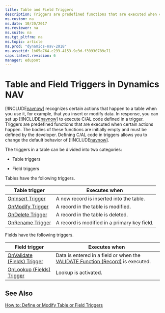 ```yaml
---
title: Table and Field Triggers 
description: Triggers are predefined functions that are executed when certain actions happen to a table, when you use it, for example, insert or modify data.
ms.custom: na
ms.date: 10/20/2017
ms.reviewer: na
ms.suite: na
ms.tgt_pltfrm: na
ms.topic: article
ms.prod: "dynamics-nav-2018"
ms.assetid: 1b65a764-c293-4153-9e3d-f30930789e71
caps.latest.revision: 6
manager: edupont
---
```

# Table and Field Triggers in Dynamics NAV
[!INCLUDE[navnow](includes/navnow_md.md)] recognizes certain actions that happen to a table when you use it, for example, that you insert or modify data. In response, you can set up [!INCLUDE[navnow](includes/navnow_md.md)] to execute C/AL code defined in a trigger. Triggers are predefined functions that are executed when certain actions happen. The bodies of these functions are initially empty and must be defined by the developer. Defining C/AL code in triggers allows you to change the default behavior of [!INCLUDE[navnow](includes/navnow_md.md)].  
  
 The triggers in a table can be divided into two categories:  
  
-   Table triggers  
  
-   Field triggers  
  
 Tables have the following triggers.  
  
|Table trigger|Executes when|  
|-------------------|-------------------|  
|[OnInsert Trigger](OnInsert-Trigger.md)|A new record is inserted into the table.|  
|[OnModify Trigger](OnModify-Trigger.md)|A record in the table is modified.|  
|[OnDelete Trigger](OnDelete-Trigger.md)|A record in the table is deleted.|  
|[OnRename Trigger](OnRename-Trigger.md)|A record is modified in a primary key field.|  
  
 Fields have the following triggers.  
  
|Field trigger|Executes when|  
|-------------------|-------------------|  
|[OnValidate \(Fields\) Trigger](OnValidate--Fields--Trigger.md)|Data is entered in a field or when the [VALIDATE Function \(Record\)](VALIDATE-Function--Record-.md) is executed.|  
|[OnLookup \(Fields\) Trigger](OnLookup--Fields--Trigger.md)|Lookup is activated.|  
  
## See Also  
 [How to: Define or Modify Table or Field Triggers](How-to--Define-or-Modify-Table-or-Field-Triggers.md)